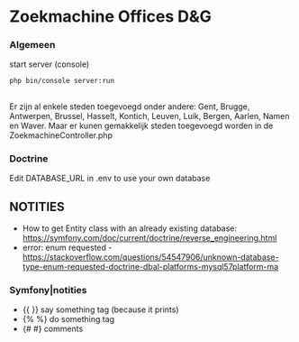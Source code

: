 # Zoekmachine Offices D&G

### Algemeen
start server (console)
```
php bin/console server:run
```
##
Er zijn al enkele steden toegevoegd onder andere: Gent, Brugge, Antwerpen, Brussel, Hasselt, Kontich, Leuven, Luik, Bergen, Aarlen, Namen en Waver. 
Maar er kunen gemakkelijk steden toegevoegd worden in de ZoekmachineController.php


### Doctrine
Edit DATABASE_URL in .env to use your own database

## NOTITIES

- How to get Entity class with an already existing database: https://symfony.com/doc/current/doctrine/reverse_engineering.html
- error: enum requested   - https://stackoverflow.com/questions/54547906/unknown-database-type-enum-requested-doctrine-dbal-platforms-mysql57platform-ma

### Symfony|notities
- {{ }} say something tag (because it prints)
- {% %} do something tag
- {# #} comments